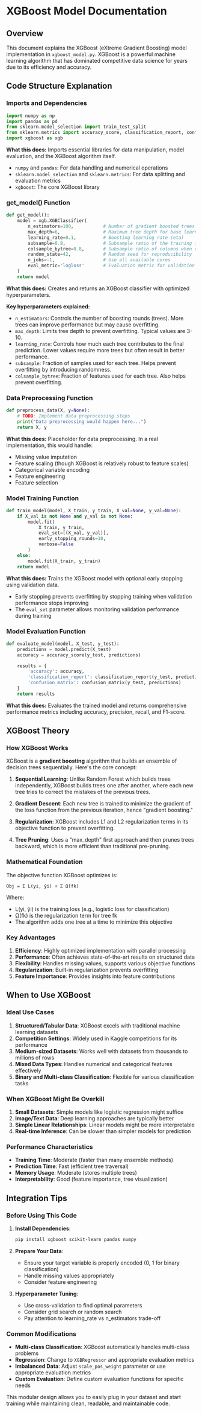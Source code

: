 # XGBoost Model Documentation

## Overview

This document explains the XGBoost (eXtreme Gradient Boosting) model implementation in `xgboost_model.py`. XGBoost is a powerful machine learning algorithm that has dominated competitive data science for years due to its efficiency and accuracy.

## Code Structure Explanation

### Imports and Dependencies

```python
import numpy as np
import pandas as pd
from sklearn.model_selection import train_test_split
from sklearn.metrics import accuracy_score, classification_report, confusion_matrix
import xgboost as xgb
```

**What this does:** Imports essential libraries for data manipulation, model evaluation, and the XGBoost algorithm itself.

- `numpy` and `pandas`: For data handling and numerical operations
- `sklearn.model_selection` and `sklearn.metrics`: For data splitting and evaluation metrics
- `xgboost`: The core XGBoost library

### get_model() Function

```python
def get_model():
    model = xgb.XGBClassifier(
        n_estimators=100,           # Number of gradient boosted trees
        max_depth=6,                # Maximum tree depth for base learners
        learning_rate=0.1,          # Boosting learning rate (eta)
        subsample=0.8,              # Subsample ratio of the training instances
        colsample_bytree=0.8,       # Subsample ratio of columns when constructing each tree
        random_state=42,            # Random seed for reproducibility
        n_jobs=-1,                  # Use all available cores
        eval_metric='logloss'       # Evaluation metric for validation data
    )
    return model
```

**What this does:** Creates and returns an XGBoost classifier with optimized hyperparameters.

**Key hyperparameters explained:**

- `n_estimators`: Controls the number of boosting rounds (trees). More trees can improve performance but may cause overfitting.
- `max_depth`: Limits tree depth to prevent overfitting. Typical values are 3-10.
- `learning_rate`: Controls how much each tree contributes to the final prediction. Lower values require more trees but often result in better performance.
- `subsample`: Fraction of samples used for each tree. Helps prevent overfitting by introducing randomness.
- `colsample_bytree`: Fraction of features used for each tree. Also helps prevent overfitting.

### Data Preprocessing Function

```python
def preprocess_data(X, y=None):
    # TODO: Implement data preprocessing steps
    print("Data preprocessing would happen here...")
    return X, y
```

**What this does:** Placeholder for data preprocessing. In a real implementation, this would handle:

- Missing value imputation
- Feature scaling (though XGBoost is relatively robust to feature scales)
- Categorical variable encoding
- Feature engineering
- Feature selection

### Model Training Function

```python
def train_model(model, X_train, y_train, X_val=None, y_val=None):
    if X_val is not None and y_val is not None:
        model.fit(
            X_train, y_train,
            eval_set=[(X_val, y_val)],
            early_stopping_rounds=10,
            verbose=False
        )
    else:
        model.fit(X_train, y_train)
    return model
```

**What this does:** Trains the XGBoost model with optional early stopping using validation data.

- Early stopping prevents overfitting by stopping training when validation performance stops improving
- The `eval_set` parameter allows monitoring validation performance during training

### Model Evaluation Function

```python
def evaluate_model(model, X_test, y_test):
    predictions = model.predict(X_test)
    accuracy = accuracy_score(y_test, predictions)

    results = {
        'accuracy': accuracy,
        'classification_report': classification_report(y_test, predictions),
        'confusion_matrix': confusion_matrix(y_test, predictions)
    }
    return results
```

**What this does:** Evaluates the trained model and returns comprehensive performance metrics including accuracy, precision, recall, and F1-score.

## XGBoost Theory

### How XGBoost Works

XGBoost is a **gradient boosting** algorithm that builds an ensemble of decision trees sequentially. Here's the core concept:

1. **Sequential Learning**: Unlike Random Forest which builds trees independently, XGBoost builds trees one after another, where each new tree tries to correct the mistakes of the previous trees.

2. **Gradient Descent**: Each new tree is trained to minimize the gradient of the loss function from the previous iteration, hence "gradient boosting."

3. **Regularization**: XGBoost includes L1 and L2 regularization terms in its objective function to prevent overfitting.

4. **Tree Pruning**: Uses a "max_depth" first approach and then prunes trees backward, which is more efficient than traditional pre-pruning.

### Mathematical Foundation

The objective function XGBoost optimizes is:

```
Obj = Σ L(yi, ŷi) + Σ Ω(fk)
```

Where:

- L(yi, ŷi) is the training loss (e.g., logistic loss for classification)
- Ω(fk) is the regularization term for tree fk
- The algorithm adds one tree at a time to minimize this objective

### Key Advantages

1. **Efficiency**: Highly optimized implementation with parallel processing
2. **Performance**: Often achieves state-of-the-art results on structured data
3. **Flexibility**: Handles missing values, supports various objective functions
4. **Regularization**: Built-in regularization prevents overfitting
5. **Feature Importance**: Provides insights into feature contributions

## When to Use XGBoost

### Ideal Use Cases

1. **Structured/Tabular Data**: XGBoost excels with traditional machine learning datasets
2. **Competition Settings**: Widely used in Kaggle competitions for its performance
3. **Medium-sized Datasets**: Works well with datasets from thousands to millions of rows
4. **Mixed Data Types**: Handles numerical and categorical features effectively
5. **Binary and Multi-class Classification**: Flexible for various classification tasks

### When XGBoost Might Be Overkill

1. **Small Datasets**: Simple models like logistic regression might suffice
2. **Image/Text Data**: Deep learning approaches are typically better
3. **Simple Linear Relationships**: Linear models might be more interpretable
4. **Real-time Inference**: Can be slower than simpler models for prediction

### Performance Characteristics

- **Training Time**: Moderate (faster than many ensemble methods)
- **Prediction Time**: Fast (efficient tree traversal)
- **Memory Usage**: Moderate (stores multiple trees)
- **Interpretability**: Good (feature importance, tree visualization)

## Integration Tips

### Before Using This Code

1. **Install Dependencies**:

   ```bash
   pip install xgboost scikit-learn pandas numpy
   ```

2. **Prepare Your Data**:

   - Ensure your target variable is properly encoded (0, 1 for binary classification)
   - Handle missing values appropriately
   - Consider feature engineering

3. **Hyperparameter Tuning**:
   - Use cross-validation to find optimal parameters
   - Consider grid search or random search
   - Pay attention to learning_rate vs n_estimators trade-off

### Common Modifications

- **Multi-class Classification**: XGBoost automatically handles multi-class problems
- **Regression**: Change to `XGBRegressor` and appropriate evaluation metrics
- **Imbalanced Data**: Adjust `scale_pos_weight` parameter or use appropriate evaluation metrics
- **Custom Evaluation**: Define custom evaluation functions for specific needs

This modular design allows you to easily plug in your dataset and start training while maintaining clean, readable, and maintainable code.
